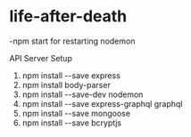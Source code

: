 # life-after-death

-npm start for restarting nodemon

API Server Setup
1. npm install --save express
2. npm install body-parser
3. npm install --save-dev nodemon
4. npm install --save express-graphql graphql
5. npm install --save mongoose
6. npm install --save bcryptjs